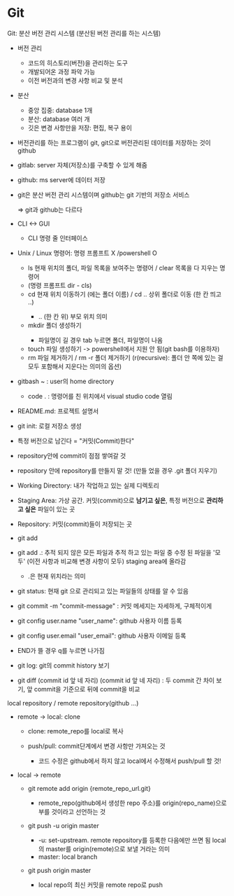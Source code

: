 # Git

 Git: 분산 버전 관리 시스템 (분산된 버전 관리를 하는 시스템)

- 버전 관리
  - 코드의 히스토리(버전)을 관리하는 도구
  - 개발되어온 과정 파악 가능
  - 이전 버전과의 변경 사항 비교 및 분석
- 분산
  - 중앙 집중: database 1개 
  - 분산: database 여러 개
  - 깃은 변경 사항만을 저장: 편집, 복구 용이

- 버전관리를 하는 프로그램이 git, git으로 버전관리된 데이터를 저장하는 것이 github



- gitlab: server 자체(저장소)를 구축할 수 있게 해줌
- github: ms server에 데이터 저장



- git은 분산 버전 관리 시스템이며 github는 git 기반의 저장소 서비스 

  => git과 github는 다르다



- CLI <-> GUI
  - CLI 명령 줄 인터페이스
- Unix / Linux 명령어: 명령 프롬프트 X /powershell O
  - ls 현재 위치의 폴더, 파일 목록을 보여주는 명령어 / clear 목록을 다 지우는 명령어
  - (명령 프롬프트 dir - cls)
  - cd <path> 현재 위치 이동하기 (<path>에는 폴더 이름) / cd .. 상위 폴더로 이동 (한 칸 띄고 ..)
    - .. (한 칸 위) 부모 위치 의미
  - mkdir <name> 폴더 생성하기
    - 파일명이 길 경우 tab 누르면 폴더, 파일명이 나옴
  - touch <name> 파일 생성하기 -> powershell에서 지원 안 됨(git bash를 이용하자)
  - rm <name> 파일 제거하기 / rm -r <name> 폴더 제거하기 (r(recursive): 폴더 안 쪽에 있는 걸 모두 포함해서 지운다는 의미의 옵션)

- gitbash ~ : user의 home directory 
  - code . : 명령어를 친 위치에서 visual studio code 열림



- README.md: 프로젝트 설명서



- git init: 로컬 저장소 생성

- 특정 버전으로 남긴다 = "커밋(Commit)한다" 

- repository안에 commit이 점점 쌓여갈 것
- repository 안에 repository를 만들지 말 것! (만들 었을 경우 .git 폴더 지우기)



- Working Directory: 내가 작업하고 있는 실제 디렉토리
- Staging Area: 가상 공간. 커밋(commit)으로 **남기고 싶은**, 특정 버전으로 **관리하고 싶은** 파일이 있는 곳
- Repository: 커밋(commit)들이 저장되는 곳



- git add <name>
- git add .: 추적 되지 않은 모든 파일과 추적 하고 있는 파일 중 수정 된 파일을 '모두' (이전 사항과 비교해 변경 사항이 모두) staging area에 올라감  
  - .은 현재 위치라는 의미
- git status: 현재 git 으로 관리되고 있는 파일들의 상태를 알 수 있음

- git commit -m "commit-message" : 커밋 메세지는 자세하게, 구체적이게
- git config user.name "user_name": github 사용자 이름 등록
- git config user.email "user_email": github 사용자 이메일 등록
- END가 뜰 경우 q를 누르면 나가짐

- git log: git의 commit history 보기
- git diff (commit id 앞 네 자리) (commit id 앞 네 자리) : 두 commit 간 차이 보기, 앞 commit을 기준으로 뒤에 commit을 비교



local repository / remote repository(github ...)

- remote -> local: clone

  - clone: remote_repo를 local로 복사

  - push/pull: commit단계에서 변경 사항만 가져오는 것
    - 코드 수정은 github에서 하지 않고 local에서 수정해서 push/pull 할 것!



- local -> remote

  - git remote add origin {remote_repo_url.git}
    - remote_repo(github에서 생성한 repo 주소)를 origin(repo_name)으로 부를 것이라고 선언하는 것

  - git push -u origin master
    - -u: set-upstream. remote repository를 등록한 다음에만 쓰면 됨 local의 master를 origin(remote)으로 보낼 거라는 의미
    - master: local branch

  - git push origin master
    - local repo의 최신 커밋을 remote repo로 push

